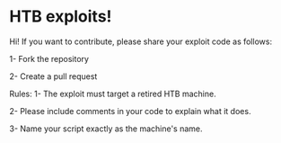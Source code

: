 # HTB exploits!

Hi! If you want to contribute, please share your exploit code as follows:

1- Fork the repository

2- Create a pull request

Rules:
1- The exploit must target a retired HTB machine.

2- Please include comments in your code to explain what it does.

3- Name your script exactly as the machine's name.
